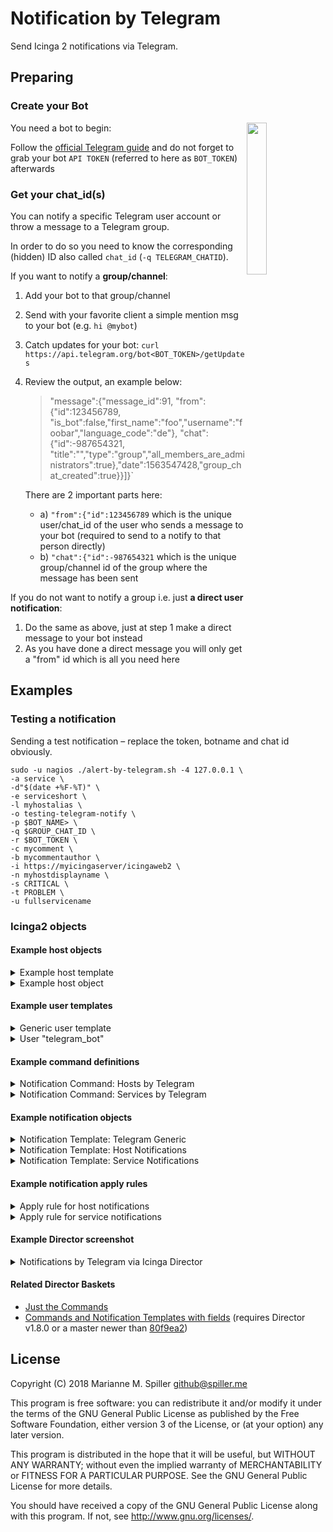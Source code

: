# Notification by Telegram
Send Icinga 2 notifications via Telegram.

## Preparing

### Create your Bot

<img src="img/Telegram.png" width="25%" align="right">

You need a bot to begin:

Follow the [official Telegram guide](https://core.telegram.org/bots) and do not forget to grab your bot `API TOKEN` (referred to here as `BOT_TOKEN`) afterwards

### Get your chat_id(s)

You can notify a specific Telegram user account or throw a message to a Telegram group.

In order to do so you need to know the corresponding (hidden) ID also called `chat_id` (`-q TELEGRAM_CHATID`).

If you want to notify a **group/channel**:

1. Add your bot to that group/channel
1. Send with your favorite client a simple mention msg to your bot (e.g. `hi @mybot`)
1. Catch updates for your bot:
`curl https://api.telegram.org/bot<BOT_TOKEN>/getUpdates`
1. Review the output, an example below:
   > "message":{"message_id":91, "from":{"id":123456789, "is_bot":false,"first_name":"foo","username":"foobar","language_code":"de"}, "chat":{"id":-987654321, "title":"<GROUPNAME>","type":"group","all_members_are_administrators":true},"date":1563547428,"group_chat_created":true}}]}`

    There are 2 important parts here:
     - a) `"from":{"id":123456789` which is the unique user/chat_id of the user who sends a message to your bot (required to send to a notify to that person directly)
     - b) `"chat":{"id":-987654321` which is the unique group/channel id of the group where the message has been sent

If you do not want to notify a group i.e. just **a direct user notification**:

1. Do the same as above, just at step 1 make a direct message to your bot instead
1. As you have done a direct message you will only get a "from" id which is all you need here

## Examples

### Testing a notification

Sending a test notification – replace the token, botname and chat id obviously.

```
sudo -u nagios ./alert-by-telegram.sh -4 127.0.0.1 \
-a service \
-d"$(date +%F-%T)" \
-e serviceshort \
-l myhostalias \
-o testing-telegram-notify \
-p $BOT_NAME> \
-q $GROUP_CHAT_ID \
-r $BOT_TOKEN \
-c mycomment \
-b mycommentauthor \
-i https://myicingaserver/icingaweb2 \
-n myhostdisplayname \
-s CRITICAL \
-t PROBLEM \
-u fullservicename
```

### Icinga2 objects
#### Example host objects
<details>
   <summary>Example host template</summary>

```ini
template Host "Generic Host Template" {
  check_command = "hostalive"
  max_check_attempts = "3"
  check_interval = 1m
  retry_interval = 1m
  check_timeout = 30s
  enable_notifications = true
  enable_active_checks = true
  enable_passive_checks = true
  enable_event_handler = true
  enable_flapping = true
  enable_perfdata = true
  volatile = false
  vars.notification_type = "Telegram"
}
```
</details>

<details>
   <summary>Example host object</summary>

```ini
object Host "icinga2-master" {
    import "Generic Host Template"
    address = "127.0.0.1"
}

```
</details>

#### Example user templates
<details>
   <summary>Generic user template</summary>

```ini
template User "Generic User Template" {
    enable_notifications = true
}
```
</details>

<details>
   <summary>User "telegram_bot"</summary>

```ini
object User "telegram_bot" {
    import "Generic User Template"

    display_name = "Bot via Telegram"
    email = "you@yourdomain.tld"
    states = [ Critical, Down, OK, Unknown, Up, Warning ]
    types = [ Custom, Problem, Recovery ]
}
```
</details>

#### Example command definitions
<details>
   <summary>Notification Command: Hosts by Telegram</summary>

```ini
object NotificationCommand "Notify Host By Telegram" {
    import "plugin-notification-command"
    command = [ "/etc/icinga2/scripts/alert-by-telegram.sh" ]
    arguments += {
        "-4" = {
            required = true
            value = "$address$"
        }
        "-6" = "$address6$"
        "-a" = "host"
        "-b" = "$notification.author$"
        "-c" = "$notification.comment$"
        "-d" = {
            required = true
            value = "$icinga.long_date_time$"
        }
        "-i" = "$icingaweb2url$"
        "-l" = {
            required = true
            value = "$host.name$"
        }
        "-n" = "$host.display_name$"
        "-o" = {
            required = true
            value = "$host.output$"
        }
        "-p" = {
            required = true
            value = "$telegram_bot$"
        }
        "-q" = {
            required = true
            value = "$telegram_chatid$"
        }
        "-r" = {
            required = true
            value = "$telegram_bottoken$"
        }
        "-s" = {
            required = true
            value = "$host.state$"
        }
        "-t" = {
            required = true
            value = "$notification.type$"
        }
        "-v" = "$telegram_notification_logtosyslog$"
    }
}
```
</details>

<details>
   <summary>Notification Command: Services by Telegram</summary>

```ini
object NotificationCommand "Notify Service By Telegram" {
    import "plugin-notification-command"
    command = [ "/etc/icinga2/scripts/alert-by-telegram.sh" ]
    arguments += {
        "-4" = {
            required = true
            value = "$address$"
        }
        "-6" = "$address6$"
        "-a" = "service"
        "-b" = "$notification.author$"
        "-c" = "$notification.comment$"
        "-d" = {
            required = true
            value = "$icinga.long_date_time$"
        }
        "-e" = {
            required = true
            value = "$service.name$"
        }
        "-i" = "$icingaweb2url$"
        "-l" = {
            required = true
            value = "$host.name$"
        }
        "-n" = "$host.display_name$"
        "-o" = {
            required = true
            value = "$service.output$"
        }
        "-p" = {
            required = true
            value = "$telegram_bot$"
        }
        "-q" = {
            required = true
            value = "$telegram_chatid$"
        }
        "-r" = {
            required = true
            value = "$telegram_bottoken$"
        }
        "-s" = {
            required = true
            value = "$service.state$"
        }
        "-t" = {
            required = true
            value = "$notification.type$"
        }
        "-u" = {
            required = true
            value = "$service.display_name$"
        }
        "-v" = "$telegram_notification_logtosyslog$"
    }
}
```
</details>

#### Example notification objects
<!-- NOTIFICATION TEMPLATE TELEGRAM GENERIC -->
<details>
   <summary>Notification Template: Telegram Generic</summary>

```ini
template Notification "Template: Telegram (Generic)" {
    vars.telegram_bot = "<YOUR_TELEGRAM_BOT_NAME>"
    vars.telegram_bottoken = "<YOUR_TELEGRAM_BOT_TOKEN>"
    vars.telegram_chatid = "<YOUR_TELEGRAM_CHAT_ID>"
    vars.telegram_notification_logtosyslog = true
}
```
</details>

<details>
   <summary>Notification Template: Host Notifications</summary>

```ini
template Notification "Template: Host Notifications via Telegram" {
    import "Template: Telegram (Generic)"

    command = "Notify Host By Telegram"
    interval = 1h
}
```
</details>

<details>
   <summary>Notification Template: Service Notifications</summary>

```ini
template Notification "Template: Service Notifications via Telegram" {
    import "Template: Telegram (Generic)"

    command = "Notify Service By Telegram"
    interval = 4h
}
```
</details>

#### Example notification apply rules
<details>
   <summary>Apply rule for host notifications</summary>

```ini
   apply Notification "Host Alert via @telegram_bot" to Host {
    import "Template: Host Notifications via Telegram"

    interval = 1h
    assign where host.vars.notification_type == "Telegram"
    states = [ Down, Up ]
    types = [ Custom, Problem, Recovery ]
    users = [ "telegram_bot" ]
}
```
</details>

<details>
   <summary>Apply rule for service notifications</summary>

```ini
apply Notification "Service Alerts via @telegram_bot" to Service {
  import "Template: Service Notifications via Telegram"

  interval = 12h
  assign where host.vars.notification_type == "Telegram"
  users = [ "telegram_bot" ]
}
```
</details>

#### Example Director screenshot
<details>
   <summary>Notifications by Telegram via Icinga Director</summary>

![Icinga Director Config](img/Telegram_Notification_in_Icinga_Director.jpg)
</details>

#### Related Director Baskets
* [Just the Commands](contrib/Director-Basket_Telegram_Commands.json)
* [Commands and Notification Templates with fields](contrib/Director-Basket_Telegram_Notifications.json)
  (requires Director v1.8.0 or a master newer than [80f9ea2](https://github.com/Icinga/icingaweb2-module-director/commit/80f9ea2))

## License

Copyright (C) 2018 Marianne M. Spiller <github@spiller.me>

This program is free software: you can redistribute it and/or modify
it under the terms of the GNU General Public License as published by
the Free Software Foundation, either version 3 of the License, or
(at your option) any later version.

This program is distributed in the hope that it will be useful,
but WITHOUT ANY WARRANTY; without even the implied warranty of
MERCHANTABILITY or FITNESS FOR A PARTICULAR PURPOSE.  See the
GNU General Public License for more details.

You should have received a copy of the GNU General Public License
along with this program.  If not, see <http://www.gnu.org/licenses/>.
